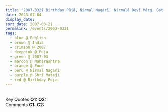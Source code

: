 ```yaml
---
title: "2007-0321 Birthday Pūjā, Nirmal Nagarī, Nirmalā Devī Mārg, Gat No. 26, Pune, Maharashtra, India"
date: 2023-07-04
display_date: 
sort_date: 2007-03-21
permalink: /events/2007-0321
tags:
  - blue @ English
  - brown @ India
  - crimson @ 2007
  - deeppink @ Puja
  - green @ 2007-03
  - maroon @ Maharashtra
  - orange @ Pune
  - peru @ Nirmal Nagari
  - purple @ Shri Mataji
  - red @ Birthday Puja
---
```


<br>

<wave-list>
  <list-title color="DarkSeaGreen" width="55">Key Quotes</list-title>
  <list-item color="BlanchedAlmond" width="280"><b>Q1:</b> <i></i></list-item>
  <list-item color="Lavender" width="280"><b>Q2:</b> <i></i></list-item>
</wave-list>

<br>

<wave-list>
  <list-title color="DarkSeaGreen" width="55">Comments</list-title>
  <list-item color="BlanchedAlmond" width="280"><b>C1:</b> <i></i></list-item>
  <list-item color="Lavender" width="280"><b>C2:</b> <i></i></list-item>
</wave-list>